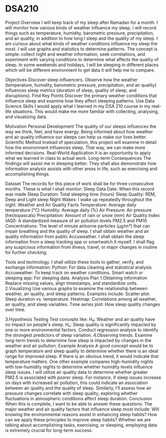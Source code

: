   # DSA210
  Project Overview
I will keep track of my sleep after Ramadan for a month. I will monitor how various kinds of weather influence my sleep. I will record things such as temperature, humidity, barometric pressure, precipitation, and air quality, in addition to how long I sleep and the quality of my sleep. I am curious about what kinds of weather conditions influence my sleep the most. I will use graphs and statistics to determine patterns. The concept is simple: collect night and weather information, seek correlations, and experiment with varying conditions to determine what affects the quality of sleep. In some weekends and holidays, I will be sleeping in different places which will be different environment to get data it will help me to compare.

Objectives
Discover sleep influencers.
Observe how the weather (temperature, humidity, barometric pressure, precipitation, and air quality) influences sleep metrics (duration of sleep, quality of sleep, and disruptions).
Find Key Points
Discover the primary weather conditions that influence sleep and examine how they affect sleeping patterns.
Use Data Science Skills
I would apply what I learned in my DSA 210 course in my real-life situations. This would make me more familiar with collecting, analysing, and visualizing data.

Motivation
Personal Development
The quality of our sleeps influences the way we think, feel, and have energy. Being informed about how weather and air quality influence our sleeps can help us make our lives better.
Scientific Method
Instead of speculation, this project will examine in detail how the environment influences sleep. That way, we can make more informed decisions.
Real-World Application
It is an opportunity to apply what we learned in class to actual work.
Long-term Consequences
The findings will assist me in sleeping better. They shall also demonstrate how information analysis assists with other areas in life, such as exercising and accomplishing things.

Dataset
The records for this piece of work shall be for three consecutive months. These is what I shall monitor:
Sleep Data
Date: When this record was made
Sleep Duration: Total sleeping time (hours)
Sleep Quality: REM, Deep and Light sleep
Night Wakes: I wake up repeatedly throughout the night.
Weather and Air Quality Facts
Temperature: Average daily temperature (°C)
Humidity: Average daily (%)
Air Pressure: Air pressure (hectopascals)
Precipitation: Amount of rain or snow (mm)
Air Quality Index (AQI): A standardized measure of air pollution levels
PM2.5 and PM10 Concentrations: The level of minute airborne particles (µg/m³) that can impair breathing and the quality of sleep.
I shall obtain weather and air quality information from public Accuweather. I shall obtain the sleep information from a sleep tracking app or smartwatch it myself. I shall flag any suspicious information from illness, travel, or major changes in routine for further checking.

Tools and technology.
I shall utilize these tools to gather, verify, and exchange information:
Python: For data cleaning and statistical analysis
Accuweather: To keep track on weather conditions.
Smart watch or sleeping app: For sleeping data.
Analysis Plan
1.Obtaining information
Replace missing values, align timestamps, and standardize units.
2.Visualizing
Use various graphs to examine the relationship between weather, air quality, and sleep patterns. Examples include:
Scatter plot: Sleep duration vs. temperature.
Heatmap: Correlations among all weather, air quality, and sleep variables.
Time series plot: How sleep quality changes over time.

3.Hypothesis Testing
Test concepts like:
H₀: Weather and air quality have no impact on people's sleep.
Hₐ: Sleep quality is significantly impacted by one or more environmental factors.
Conduct regression analysis to identify the strongest predictors of sleep variation.
4.Observing trends.
Examine long-term trends to determine how sleep is impacted by changes in the weather and air pollution. 
Example Analysis
A good concept would be to graph temperature and sleep quality to determine whether there is an ideal range for improved sleep. If there is an obvious trend, it would indicate that temperature matters. One other example compares high-humidity nights with low-humidity nights to determine whether humidity levels influence sleep issues. I will utilize air quality data to determine whether greater PM2.5 is associated with poorer sleep. For instance, if sleep issues increase on days with increased air pollution, this could indicate an association between air quality and the quality of sleep. Similarly, I’ll assess how air pressure changes correlate with sleep quality, exploring whether fluctuations in atmospheric conditions affect sleep duration. 
Conclusion 
When this is complete, I want to be able to answer these questions: 
The major weather and air quality factors that influence sleep most include: 
Will knowing the environmental reasons assist in enhancing sleep habits? 
How can we apply these principles to improve sleep habits? 
 Whether we are talking about accomplishing tasks, exercising, or sleeping, employing data is extremely crucial for long-term success.
